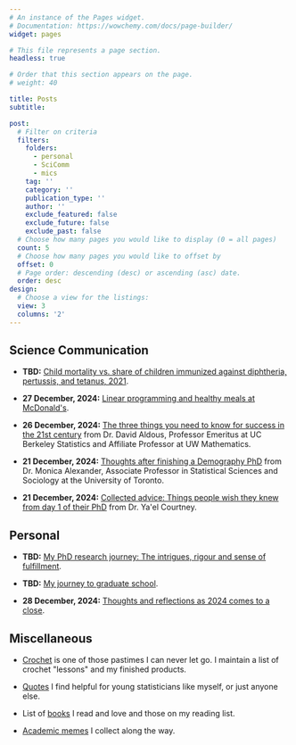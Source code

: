 ```yaml
---
# An instance of the Pages widget.
# Documentation: https://wowchemy.com/docs/page-builder/
widget: pages

# This file represents a page section.
headless: true

# Order that this section appears on the page.
# weight: 40

title: Posts
subtitle: 

post:
  # Filter on criteria
  filters: 
    folders:
      - personal
      - SciComm
      - mics
    tag: ''
    category: ''
    publication_type: ''
    author: ''
    exclude_featured: false
    exclude_future: false
    exclude_past: false
  # Choose how many pages you would like to display (0 = all pages)
  count: 5
  # Choose how many pages you would like to offset by
  offset: 0
  # Page order: descending (desc) or ascending (asc) date.
  order: desc
design:
  # Choose a view for the listings:
  view: 3
  columns: '2'
---
```


## Science Communication

* **TBD:** [Child mortality vs. share of children immunized against diphtheria, pertussis, and tetanus, 2021](./SciComm/child-mortality-immunization/child-mortality.html).

* **27 December, 2024:** [Linear programming and healthy meals at McDonald's](./SciComm/healthy-meals-McDonald/calorie_problem.html).

* **26 December, 2024:** [The three things you need to know for success in the 21st century](https://www.stat.berkeley.edu/~aldous/Misc/PBM.html) from Dr. David Aldous, Professor Emeritus at UC Berkeley Statistics and Affiliate Professor at UW Mathematics.

* **21 December, 2024:** [Thoughts after finishing a Demography PhD](https://www.monicaalexander.com/posts/2018-23-05-demog_phd/) from Dr. Monica Alexander, Associate Professor in Statistical Sciences and Sociology at the University of Toronto.

* **21 December, 2024:** [Collected advice: Things people wish they knew from day 1 of their PhD](https://www.yaelcourtney.com/phdadvice) from Dr. Ya'el Courtney.

## Personal

* **TBD:** [My PhD research journey: The intrigues, rigour and sense of fulfillment](./personal/phd-journey/).

* **TBD:** [My journey to graduate school](./personal/grad-school-journey/).


* **28 December, 2024:** [Thoughts and reflections as 2024 comes to a close](./personal/2024-wrapup/).

## Miscellaneous

* [Crochet](./mics/crochet/) is one of those pastimes I can never let go. I maintain a list of crochet "lessons" and my finished products. 

* [Quotes](./mics/quote/) I find helpful for young statisticians like myself, or just anyone else.

* List of [books](./mics/book/) I read and love and those on my reading list.

* [Academic memes](./mics/memes/) I collect along the way.
